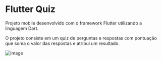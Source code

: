 # Flutter Quiz

Projeto mobile desenvolvido com o framework Flutter utilizando a linguagem Dart. 

O projeto consiste em um quiz de perguntas e respostas com pontuação que soma o valor das respostas e atribui um resultado.  

![image](https://user-images.githubusercontent.com/11981035/138912921-b09e7ff2-d65b-4458-aca5-f2eb1e3b74f9.png)
